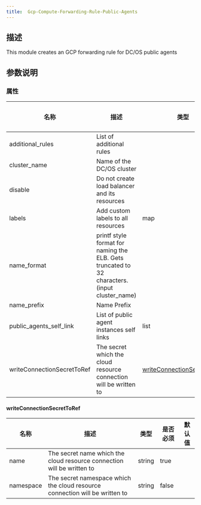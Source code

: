 ```yaml
---
title:  Gcp-Compute-Forwarding-Rule-Public-Agents
---
```


## 描述

This module creates an GCP forwarding rule for DC/OS public agents

## 参数说明


### 属性

 名称 | 描述 | 类型 | 是否必须 | 默认值 
 ------------ | ------------- | ------------- | ------------- | ------------- 
 additional_rules | List of additional rules |  | false |  
 cluster_name | Name of the DC/OS cluster |  | true |  
 disable | Do not create load balancer and its resources |  | false |  
 labels | Add custom labels to all resources | map | false |  
 name_format | printf style format for naming the ELB. Gets truncated to 32 characters. (input cluster_name) |  | false |  
 name_prefix | Name Prefix |  | false |  
 public_agents_self_link | List of public agent instances self links | list | false |  
 writeConnectionSecretToRef | The secret which the cloud resource connection will be written to | [writeConnectionSecretToRef](#writeConnectionSecretToRef) | false |  


#### writeConnectionSecretToRef

 名称 | 描述 | 类型 | 是否必须 | 默认值 
 ------------ | ------------- | ------------- | ------------- | ------------- 
 name | The secret name which the cloud resource connection will be written to | string | true |  
 namespace | The secret namespace which the cloud resource connection will be written to | string | false |  
